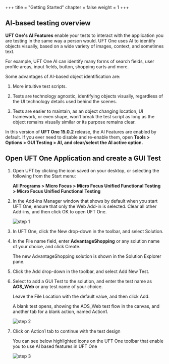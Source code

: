 +++
title = "Getting Started"
chapter = false
weight = 1
+++

## AI-based testing overview

**UFT One's AI Features** enable your tests to interact with the application you are testing in the same way a person would. UFT One uses AI to identify objects visually, based on a wide variety of images, context, and sometimes text.

For example, UFT One AI can identify many forms of search fields, user profile areas, input fields, button, shopping carts and more.

Some advantages of AI-based object identification are: 

1. More intuitive test scripts.

2. Tests are technology agnostic, identifying objects visually, regardless of the UI technology details used behind the scenes.

3. Tests are easier to maintain, as an object changing location, UI framework, or even shape, won’t break the test script as long as the object remains visually similar or its purpose remains clear. 


In this version of **UFT One 15.0.2** release, the AI Features are enabled by default. If you ever need to disable and re-enable them, open **Tools  > Options  > GUI Testing > AI, and clear/select the AI active option.**


## Open UFT One Application and create a GUI Test

1. Open UFT by clicking the icon saved on your desktop, or selecting the following from the Start menu:

	**All Programs > Micro Focus > Micro Focus Unified Functional Testing > Micro Focus Unified Functional Testing**

2. In the Add-ins Manager window that shows by default when you start UFT One, ensure that only the Web Add-in is selected. Clear all other Add-ins, and then click OK to open UFT One.

	![step 1](/images/30_Create_UFT_AI_Based_Test/add-in_manager.PNG")

3. In UFT One, click the New drop-down in the toolbar, and select Solution.

4. In the File name field, enter **AdvantageShopping** or any solution name of your choice, and click Create.

	The new AdvantageShopping solution is shown in the Solution Explorer pane.
	
5. Click the Add drop-down in the toolbar, and select Add New Test.

6. Select to add a GUI Test to the solution, and enter the test name as **AOS_Web** or any test name of your choice.

	Leave the File Location with the default value, and then click Add.

	A blank test opens, showing the AOS_Web test flow in the canvas, and another tab for a blank action, named Action1.
	
	![step 2](/images/30_Create_UFT_AI_Based_Test/action_flow.PNG")

7. Click on Action1 tab to continue with the test design
	
	You can see below highlighted icons on the UFT One toolbar that enable you to use AI based features in UFT One
	
	![step 3](/images/30_Create_UFT_AI_Based_Test/ai_icons.PNG")
	